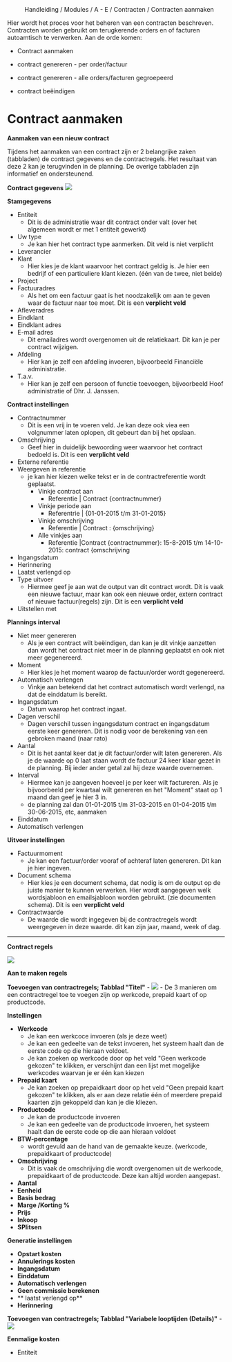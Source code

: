 <properties>
	<menu>
		<position>Handleiding / Modules / A - E / Contracten / Contracten aanmaken</position> 
		<title>Contracten administratie</title>
	</menu>
	<page>
		<title>Contracten aanmaken</title>
		<description> Hier wordt het proces voor het beheren van een contracten beschreven. Contracten worden gebruikt om terugkerende orders en of facturen autoamtisch te verwerken. Aan de orde komen:

- Contract aanmaken
- contract genereren - per order/factuur
- contract genereren - alle orders/facturen gegroepeerd 
- contract beëindigen
	</description>
				
	</page>

</properties>

# Contract aanmaken #

**Aanmaken van een nieuw contract**

Tijdens het aanmaken van een contract zijn er 2 belangrijke zaken (tabbladen) de contract gegevens en de contractregels. Het resultaat van deze 2 kan je terugvinden in de planning. De overige tabbladen zijn informatief en ondersteunend.


**Contract gegevens** 
![](images/contract-hoofdpagina.png) 

**Stamgegevens**

- Entiteit
	- Dit is de administratie waar dit contract onder valt (over het algemeen wordt er met 1 entiteit gewerkt)
- Uw type
	- Je kan hier het contract type aanmerken. Dit veld is niet verplicht
- Leverancier
- Klant
	- Hier kies je de klant waarvoor het contract geldig is. Je hier een bedrijf of een particuliere klant kiezen. (één van de twee, niet beide)
- Project
- Factuuradres
	- Als het om een factuur gaat is het noodzakelijk om aan te geven waar de factuur naar toe moet. Dit is een **verplicht veld**
- Afleveradres
- Eindklant
- Eindklant adres
- E-mail adres
	- Dit emailadres wordt overgenomen uit de relatiekaart. Dit kan je per contract wijzigen.
- Afdeling
	- Hier kan je zelf een afdeling invoeren, bijvoorbeeld Financiële administratie. 
- T.a.v.
	- Hier kan je zelf een persoon of functie toevoegen, bijvoorbeeld Hoof administratie of Dhr. J. Janssen.

**Contract instellingen**

- Contractnummer
	- Dit is een vrij in te voeren veld. Je kan deze ook viea een volgnummer laten oplopen, dit gebeurt dan bij het opslaan.
- Omschrijving
	- Geef hier in duidelijk bewoording weer waarvoor het contract bedoeld is. Dit is een **verplicht veld**
- Externe referentie
- Weergeven in referentie
	- je kan hier kiezen welke tekst er in de contractreferentie wordt geplaatst. 
		- Vinkje contract aan 
			- Referentie  | Contract {contractnummer}
		- Vinkje periode aan  
			- Referentrie | {01-01-2015 t/m 31-01-2015}
		- Vinkje omschrijving 
			- Referentie  | Contract : {omschrijving}
		- Alle vinkjes aan    
			- Referentie  |Contract {contractnummer}: 15-8-2015  t/m  14-10-2015: contract {omschrijving
- Ingangsdatum
- Herinnering
- Laatst verlengd op
- Type uitvoer
	- Hiermee geef je aan wat de output van dit contract wordt. Dit is vaak een nieuwe factuur, maar kan ook een nieuwe order, extern contract of nieuwe factuur(regels) zijn. Dit is een **verplicht veld**
- Uitstellen met

**Plannings interval**

- Niet meer genereren
	- Als je een contract wilt beëindigen, dan kan je dit vinkje aanzetten dan wordt het contract niet meer in de planning geplaatst en ook niet meer gegenereerd.
- Moment
	- Hier kies je het moment waarop de factuur/order wordt gegenereerd.
- Automatisch verlengen
	- Vinkje aan betekend dat het contract automatisch wordt verlengd, na dat de einddatum is bereikt.
- Ingangsdatum	
	- Datum waarop het contract ingaat.
- Dagen verschil
	- Dagen verschil tussen ingangsdatum contract en ingangsdatum eerste keer genereren. Dit is nodig voor de berekening van een gebroken maand (naar rato)
- Aantal
	- Dit is het aantal keer dat je dit factuur/order wilt laten genereren. Als je de waarde op 0 laat staan wordt de factuur 24 keer klaar gezet in de planning. Bij ieder ander getal zal hij deze waarde overnemen.
- Interval
	- Hiermee kan je aangeven hoeveel je per keer wilt factureren. Als je bijvoorbeeld per kwartaal wilt genereren en het "Moment" staat op 1 maand dan geef je hier 3 in. 
	- de planning zal dan 01-01-2015 t/m 31-03-2015 en 01-04-2015 t/m 30-06-2015, etc,  aanmaken
- Einddatum 
- Automatisch verlengen

**Uitvoer instellingen**

- Factuurmoment
	- Je kan een factuur/order vooraf of achteraf laten genereren. Dit kan je hier ingeven.
- Document schema
	- Hier kies je een document schema, dat nodig is om de output op de juiste manier te kunnen verwerken. Hier wordt aangegeven welk wordsjabloon en emailsjabloon worden gebruikt. (zie documenten schema). Dit is een **verplicht veld**
- Contractwaarde
	- De waarde die wordt ingegeven bij de contractregels wordt weergegeven in deze waarde. dit kan zijn jaar, maand, week of dag. 

----

**Contract regels**
 
![](images/contract-regels.png) 

**Aan te maken regels**

**Toevoegen van contractregels; Tabblad "Titel"**
	- ![](images/contract-regel-titel.jpg)
	- De 3 manieren om een contractregel toe te voegen zijn op werkcode, prepaid kaart of op productcode.


**Instellingen**

-  **Werkcode**
	-  Je kan een werkcoce invoeren (als je deze weet)
	-  Je kan een gedeelte van de tekst invoeren, het systeem haalt dan de eerste code op die hieraan voldoet.
	-  Je kan zoeken op werkcode door op het veld "Geen werkcode gekozen" te klikken, er verschijnt dan een lijst met mogelijke werkcodes waarvan je er één kan kiezen
-  **Prepaid kaart**
	-  Je kan zoeken op prepaidkaart door op het veld "Geen prepaid kaart gekozen" te klikken, als er aan deze relatie één of meerdere prepaid kaarten zijn gekoppeld dan kan je die kliezen.
-  **Productcode**
	-  Je kan de productcode invoeren 
	-  Je kan een gedeelte van de productcode invoeren, het systeem haalt dan de eerste code op die aan hieraan voldoet
- **BTW-percentage** 
	- wordt gevuld aan de hand van de gemaakte keuze. (werkcode, prepaidkaart of productcode)
- **Omschrijving**
	- Dit is vaak de omschrijving die wordt overgenomen uit de werkcode, prepaidkaart of de productcode. Deze kan altijd worden aangepast.
- **Aantal**
- **Eenheid**
- **Basis bedrag**
- **Marge /Korting %**
- **Prijs**
- **Inkoop**
- **SPlitsen**

**Generatie instellingen**

- **Opstart kosten**
- **Annulerings kosten**
- **Ingangsdatum**
- **Einddatum**
- **Automatisch verlengen**
- **Geen commissie berekenen**
- ** laatst verlengd op**
- **Herinnering**

**Toevoegen van contractregels; Tabblad "Variabele looptijden (Details)"**
	- ![](images/contract-regel-variabel.jpg)

**Eenmalige kosten**

- Entiteit
